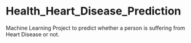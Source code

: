 # Health_Heart_Disease_Prediction
Machine Learning Project to predict whether a person is suffering from Heart Disease or not.
